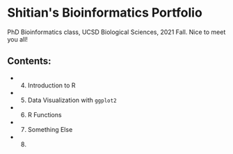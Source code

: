 # Shitian's Bioinformatics Portfolio
PhD Bioinformatics class, UCSD Biological Sciences, 2021 Fall. 
Nice to meet you all! 

## Contents: 

- 04. Introduction to R  
- 05. Data Visualization with `ggplot2`  
- 06. R Functions  
- 07. Something Else  
- 08. 
